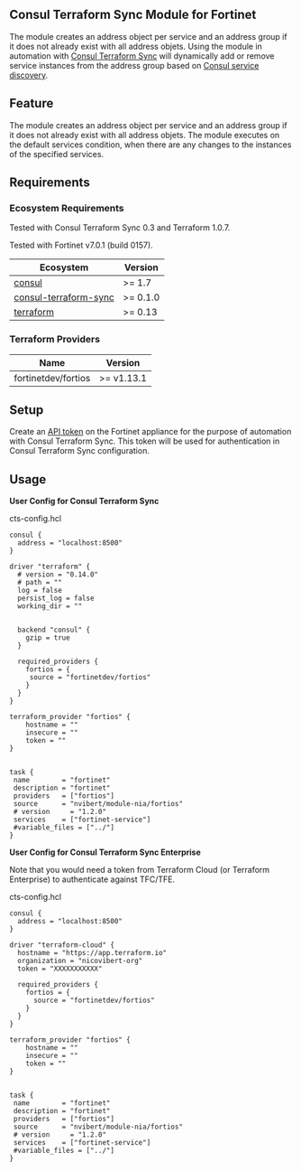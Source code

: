 ## Consul Terraform Sync Module for Fortinet

The module creates an address object per service and an address group if it does not already exist with all address objets. Using the module in automation with [Consul Terraform Sync](https://www.consul.io/docs/nia) will dynamically add or remove service instances from the address group based on [Consul service discovery](https://www.consul.io/).

## Feature

The module creates an address object per service and an address group if it does not already exist with all address objets. The module executes on the default services condition, when there are any changes to the instances of the specified services.

## Requirements

### Ecosystem Requirements

Tested with Consul Terraform Sync 0.3 and Terraform 1.0.7.

Tested with Fortinet v7.0.1 (build 0157).

| Ecosystem | Version |
|-----------|---------|
| [consul](https://www.consul.io/downloads) | >= 1.7 |
| [consul-terraform-sync](https://www.consul.io/docs/nia) | >= 0.1.0 |
| [terraform](https://www.terraform.io) | >= 0.13 |

### Terraform Providers

| Name | Version |
|------|---------|
| fortinetdev/fortios | >= v1.13.1 |

## Setup

Create an [API token](https://registry.terraform.io/providers/fortinetdev/fortios/latest/docs/guides/fgt_token) on the Fortinet appliance for the purpose of automation with Consul Terraform Sync. This token will be used for authentication in Consul Terraform Sync configuration.


## Usage

**User Config for Consul Terraform Sync**

cts-config.hcl
```hcl
consul {
  address = "localhost:8500"
}

driver "terraform" {
  # version = "0.14.0"
  # path = ""
  log = false
  persist_log = false
  working_dir = ""

  
  backend "consul" {
    gzip = true
  }

  required_providers {
    fortios = {
     source = "fortinetdev/fortios"
    }
  }
}

terraform_provider "fortios" {
    hostname = ""
    insecure = ""
    token = ""
}


task {
 name        = "fortinet"
 description = "fortinet"
 providers   = ["fortios"]
 source      = "nvibert/module-nia/fortios"
 # version     = "1.2.0"
 services    = ["fortinet-service"]
 #variable_files = ["../"]
}

```

**User Config for Consul Terraform Sync Enterprise**

Note that you would need a token from Terraform Cloud (or Terraform Enterprise) to authenticate against TFC/TFE.

cts-config.hcl
```hcl
consul {
  address = "localhost:8500"
}

driver "terraform-cloud" {
  hostname = "https://app.terraform.io"
  organization = "nicovibert-org"
  token = "XXXXXXXXXXX"

  required_providers {
    fortios = {
      source = "fortinetdev/fortios"
    }
  }
}

terraform_provider "fortios" {
    hostname = ""
    insecure = ""
    token = ""
}


task {
 name        = "fortinet"
 description = "fortinet"
 providers   = ["fortios"]
 source      = "nvibert/module-nia/fortios"
 # version     = "1.2.0"
 services    = ["fortinet-service"]
 #variable_files = ["../"]
}

```
